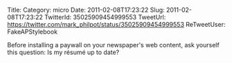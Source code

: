 Title: 
Category: micro
Date: 2011-02-08T17:23:22
Slug: 2011-02-08T17:23:22
TwitterId: 35025909454999553
TweetUrl: https://twitter.com/mark_philpot/status/35025909454999553
ReTweetUser: FakeAPStylebook

<i class="fa fa-retweet" aria-hidden="true"></i> Before installing a paywall on your newspaper's web content, ask yourself this question: Is my résumé up to date?